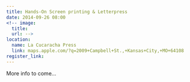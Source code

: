 ```yaml
---
title: Hands-On Screen printing & Letterpress
date: 2014-09-26 08:00
<!-- image:
  title:
  url: -->
location: 
  name: La Cucaracha Press
  link: maps.apple.com/?q=2009+Campbell+St.,+Kansas+City,+MO+64108
register_link:
---
```


More info to come...
